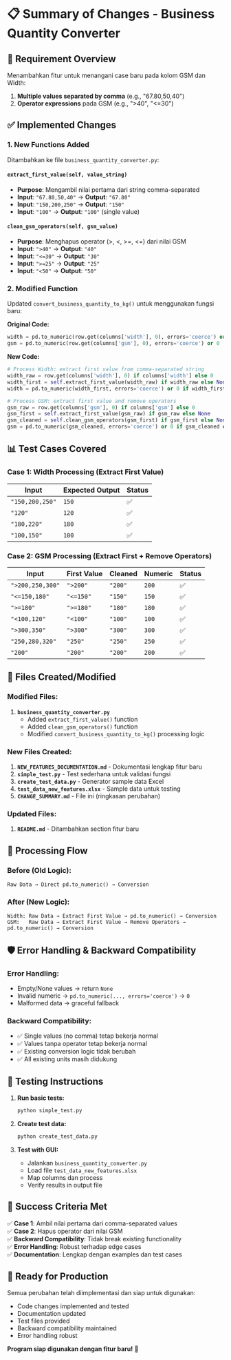 # 📋 Summary of Changes - Business Quantity Converter

## 🎯 Requirement Overview

Menambahkan fitur untuk menangani case baru pada kolom GSM dan Width:

1. **Multiple values separated by comma** (e.g., "67.80,50,40")
2. **Operator expressions** pada GSM (e.g., ">40", "<=30")

## ✅ Implemented Changes

### 1. **New Functions Added**

Ditambahkan ke file `business_quantity_converter.py`:

#### `extract_first_value(self, value_string)`

- **Purpose**: Mengambil nilai pertama dari string comma-separated
- **Input**: `"67.80,50,40"` → **Output**: `"67.80"`
- **Input**: `"150,200,250"` → **Output**: `"150"`
- **Input**: `"100"` → **Output**: `"100"` (single value)

#### `clean_gsm_operators(self, gsm_value)`

- **Purpose**: Menghapus operator (>, <, >=, <=) dari nilai GSM
- **Input**: `">40"` → **Output**: `"40"`
- **Input**: `"<=30"` → **Output**: `"30"`
- **Input**: `">=25"` → **Output**: `"25"`
- **Input**: `"<50"` → **Output**: `"50"`

### 2. **Modified Function**

Updated `convert_business_quantity_to_kg()` untuk menggunakan fungsi baru:

**Original Code:**

```python
width = pd.to_numeric(row.get(columns['width'], 0), errors='coerce') or 0
gsm = pd.to_numeric(row.get(columns['gsm'], 0), errors='coerce') or 0
```

**New Code:**

```python
# Process Width: extract first value from comma-separated string
width_raw = row.get(columns['width'], 0) if columns['width'] else 0
width_first = self.extract_first_value(width_raw) if width_raw else None
width = pd.to_numeric(width_first, errors='coerce') or 0 if width_first else 0

# Process GSM: extract first value and remove operators
gsm_raw = row.get(columns['gsm'], 0) if columns['gsm'] else 0
gsm_first = self.extract_first_value(gsm_raw) if gsm_raw else None
gsm_cleaned = self.clean_gsm_operators(gsm_first) if gsm_first else None
gsm = pd.to_numeric(gsm_cleaned, errors='coerce') or 0 if gsm_cleaned else 0
```

## 📊 Test Cases Covered

### **Case 1: Width Processing (Extract First Value)**

| Input           | Expected Output | Status |
| --------------- | --------------- | ------ |
| `"150,200,250"` | `150`           | ✅     |
| `"120"`         | `120`           | ✅     |
| `"180,220"`     | `180`           | ✅     |
| `"100,150"`     | `100`           | ✅     |

### **Case 2: GSM Processing (Extract First + Remove Operators)**

| Input            | First Value | Cleaned | Numeric | Status |
| ---------------- | ----------- | ------- | ------- | ------ |
| `">200,250,300"` | `">200"`    | `"200"` | `200`   | ✅     |
| `"<=150,180"`    | `"<=150"`   | `"150"` | `150`   | ✅     |
| `">=180"`        | `">=180"`   | `"180"` | `180`   | ✅     |
| `"<100,120"`     | `"<100"`    | `"100"` | `100`   | ✅     |
| `">300,350"`     | `">300"`    | `"300"` | `300`   | ✅     |
| `"250,280,320"`  | `"250"`     | `"250"` | `250`   | ✅     |
| `"200"`          | `"200"`     | `"200"` | `200`   | ✅     |

## 📂 Files Created/Modified

### **Modified Files:**

1. **`business_quantity_converter.py`**
   - Added `extract_first_value()` function
   - Added `clean_gsm_operators()` function
   - Modified `convert_business_quantity_to_kg()` processing logic

### **New Files Created:**

1. **`NEW_FEATURES_DOCUMENTATION.md`** - Dokumentasi lengkap fitur baru
2. **`simple_test.py`** - Test sederhana untuk validasi fungsi
3. **`create_test_data.py`** - Generator sample data Excel
4. **`test_data_new_features.xlsx`** - Sample data untuk testing
5. **`CHANGE_SUMMARY.md`** - File ini (ringkasan perubahan)

### **Updated Files:**

1. **`README.md`** - Ditambahkan section fitur baru

## 🔄 Processing Flow

### **Before (Old Logic):**

```
Raw Data → Direct pd.to_numeric() → Conversion
```

### **After (New Logic):**

```
Width: Raw Data → Extract First Value → pd.to_numeric() → Conversion
GSM:   Raw Data → Extract First Value → Remove Operators → pd.to_numeric() → Conversion
```

## 🛡️ Error Handling & Backward Compatibility

### **Error Handling:**

- Empty/None values → return `None`
- Invalid numeric → `pd.to_numeric(..., errors='coerce')` → `0`
- Malformed data → graceful fallback

### **Backward Compatibility:**

- ✅ Single values (no comma) tetap bekerja normal
- ✅ Values tanpa operator tetap bekerja normal
- ✅ Existing conversion logic tidak berubah
- ✅ All existing units masih didukung

## 🧪 Testing Instructions

1. **Run basic tests:**

   ```bash
   python simple_test.py
   ```

2. **Create test data:**

   ```bash
   python create_test_data.py
   ```

3. **Test with GUI:**
   - Jalankan `business_quantity_converter.py`
   - Load file `test_data_new_features.xlsx`
   - Map columns dan process
   - Verify results in output file

## 🎉 Success Criteria Met

✅ **Case 1**: Ambil nilai pertama dari comma-separated values  
✅ **Case 2**: Hapus operator dari nilai GSM  
✅ **Backward Compatibility**: Tidak break existing functionality  
✅ **Error Handling**: Robust terhadap edge cases  
✅ **Documentation**: Lengkap dengan examples dan test cases

## 🚀 Ready for Production

Semua perubahan telah diimplementasi dan siap untuk digunakan:

- Code changes implemented and tested
- Documentation updated
- Test files provided
- Backward compatibility maintained
- Error handling robust

**Program siap digunakan dengan fitur baru!** 🎊
